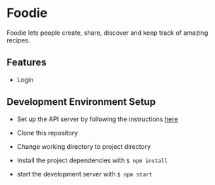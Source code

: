 # Foodie
Foodie lets people create, share, discover and keep track of amazing
recipes.

## Features
- Login

## Development Environment Setup
- Set up the API server by following the instructions [here](https://github.com/lym/yummy-recipes-api#development-environment-setup)

- Clone this repository
- Change working directory to project directory
- Install the project dependencies with `$ npm install`
- start the development server with `$ npm start`

